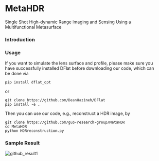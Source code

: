 # MetaHDR
Single Shot High-dynamic Range Imaging and Sensing Using a Multifunctional Metasurface
### Introduction

### Usage
If you want to simulate the lens surface and profile, please make sure you have successfully installed DFlat before downloading our code, which can be done via
```
pip install dflat_opt
```
or
```
git clone https://github.com/DeanHazineh/DFlat
pip install -e .
```
Then you can use our code, e.g., reconstruct a HDR image, by
```
git clone https://github.com/guo-research-group/MetaHDR
cd MetaHDR
python HDRreconstruction.py
```

### Sample Result
![github_result1](https://github.com/guo-research-group/MetaHDR/assets/149278360/448fdf9a-f83b-4111-9534-a6db55ee8aa7)
